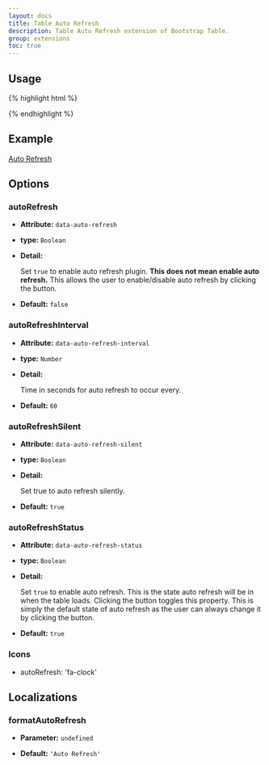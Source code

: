 ```yaml
---
layout: docs
title: Table Auto Refresh
description: Table Auto Refresh extension of Bootstrap Table.
group: extensions
toc: true
---
```


## Usage

{% highlight html %}
<script src="extensions/auto-refresh/bootstrap-table-auto-refresh.js"></script>
{% endhighlight %}

## Example

[Auto Refresh](https://examples.bootstrap-table.com/#extensions/auto-refresh.html)

## Options

### autoRefresh

- **Attribute:** `data-auto-refresh`

- **type:** `Boolean`

- **Detail:**

   Set `true` to enable auto refresh plugin. **This does not mean enable auto refresh.** This allows the user to enable/disable auto refresh by clicking the button.

- **Default:** `false`

### autoRefreshInterval

- **Attribute:** `data-auto-refresh-interval`

- **type:** `Number`

- **Detail:**

   Time in seconds for auto refresh to occur every.

- **Default:** `60`

### autoRefreshSilent

- **Attribute:** `data-auto-refresh-silent`

- **type:** `Boolean`

- **Detail:**

   Set true to auto refresh silently.

- **Default:** `true`

### autoRefreshStatus

- **Attribute:** `data-auto-refresh-status`

- **type:** `Boolean`

- **Detail:**

   Set `true` to enable auto refresh. This is the state auto refresh will be in when the table loads. Clicking the button toggles this property. This is simply the default state of auto refresh as the user can always change it by clicking the button.

- **Default:** `true`

### Icons

- autoRefresh: 'fa-clock'

## Localizations

### formatAutoRefresh

- **Parameter:** `undefined`

- **Default:** `'Auto Refresh'`
